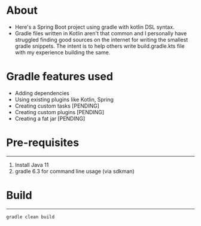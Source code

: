 # About
* Here's a Spring Boot project using gradle with kotlin DSL syntax. 
* Gradle files written in Kotlin aren't that common and I personally have struggled finding good sources on the internet for writing the smallest gradle snippets. The intent is to help others write build.gradle.kts file with my experience building the same. 

# Gradle features used
* Adding dependencies 
* Using existing plugins like Kotlin, Spring
* Creating custom tasks [PENDING]
* Creating custom plugins [PENDING]
* Creating a fat jar [PENDING]

# Pre-requisites
---
1. Install Java 11
2. gradle 6.3 for command line usage (via sdkman)

# Build
---
`gradle clean build`
